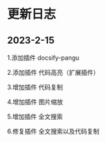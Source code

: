 # 更新日志

## 2023-2-15
1.添加插件 docsify-pangu

2.添加插件 代码高亮（扩展插件）

3.增加插件 代码复制

4.增加插件 图片缩放

5.增加插件 全文搜索

6.修复插件 全文搜索以及代码复制